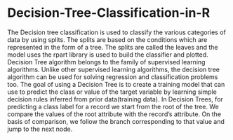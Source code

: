 # Decision-Tree-Classification-in-R
The Decision tree classification is used to classify the various categories of data by using splits. The splits are based on the conditions which are represented in the form of a tree. The splits are called the leaves and the model uses the rpart library is used to build the classifier and plotted.
Decision Tree algorithm belongs to the family of supervised learning algorithms. Unlike other supervised learning algorithms, the decision tree algorithm can be used for solving regression and classification problems too.
The goal of using a Decision Tree is to create a training model that can use to predict the class or value of the target variable by learning simple decision rules inferred from prior data(training data).
In Decision Trees, for predicting a class label for a record we start from the root of the tree. We compare the values of the root attribute with the record’s attribute. On the basis of comparison, we follow the branch corresponding to that value and jump to the next node.

 
